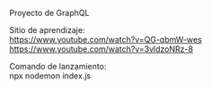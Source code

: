 Proyecto de GraphQL

Sitio de aprendizaje:<br>
https://www.youtube.com/watch?v=QG-qbmW-wes <br>
https://www.youtube.com/watch?v=3vldzoNRz-8 <br>

Comando de lanzamiento:<br>
npx nodemon index.js
